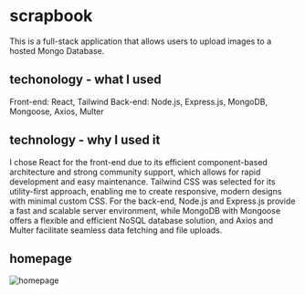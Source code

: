 # scrapbook

This is a full-stack application that allows users to upload images to a hosted Mongo Database.  

## techonology - what I used

Front-end: React, Tailwind
Back-end: Node.js, Express.js, MongoDB, Mongoose, Axios, Multer

## technology - why I used it

I chose React for the front-end due to its efficient component-based architecture and strong community support, which allows for rapid development and easy maintenance. Tailwind CSS was selected for its utility-first approach, enabling me to create responsive, modern designs with minimal custom CSS. For the back-end, Node.js and Express.js provide a fast and scalable server environment, while MongoDB with Mongoose offers a flexible and efficient NoSQL database solution, and Axios and Multer facilitate seamless data fetching and file uploads.

## homepage

![homepage](https://raw.githubusercontent.com/nem-bla/scrapbook/main/images/Screenshot%202024-06-13%20at%207.54.50%E2%80%AFPM.png)
